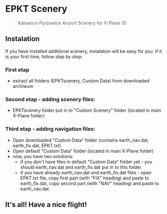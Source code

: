 # EPKT Scenery
> Katowice-Pyrzowice Airport Scenery for X-Plane 10
## Instalation 
If you have installed additional scenery, instalation will be easy for you.
If it is your first time, follow step by step:
### First etap
- extract all folders (EPKTscenery, Custom Data) from downloaded archiwum 
### Second etap - adding scenery files:
- EPKTscenery folder put in to "Custom Scenery" folder (located in main X-Plane folder)
### Third etap - adding navigation files:
- Open downloaded "Custom Data" folder (contains earth_nav.dat, earth_fix.dat, EPKT.txt)
- Open default "Custom Data" folder (located in main X-Plane folder)
- now, you have two solutions:
    - if you don't have files in default "Custom Data" folder yet - you should earth_nav.dat and earth_fix.dat put in to this folder. 
    - if you have already earth_nav.dat and earth_fix.dat files - open EPKT.txt file, copy first part (with "FIX" heading) and paste to earth_fix.dat, copy second part (with "NAV" heading) and paste to earth_nav.dat.
## It's all! Have a nice flight!